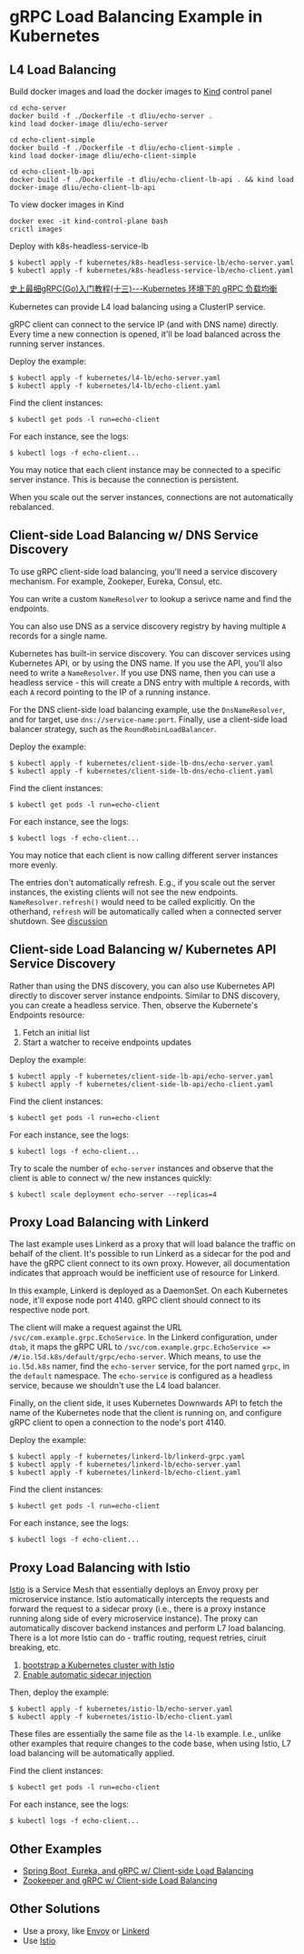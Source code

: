 gRPC Load Balancing Example in Kubernetes
=========================================

L4 Load Balancing
-----------------
Build docker images and load the docker images to [Kind](https://kind.sigs.k8s.io/) control panel

```
cd echo-server
docker build -f ./Dockerfile -t dliu/echo-server .
kind load docker-image dliu/echo-server
```

```
cd echo-client-simple
docker build -f ./Dockerfile -t dliu/echo-client-simple .
kind load docker-image dliu/echo-client-simple
```

```
cd echo-client-lb-api
docker build -f ./Dockerfile -t dliu/echo-client-lb-api . && kind load docker-image dliu/echo-client-lb-api
```


To view docker images in Kind

```
docker exec -it kind-control-plane bash
crictl images
```

Deploy with k8s-headless-service-lb

```
$ kubectl apply -f kubernetes/k8s-headless-service-lb/echo-server.yaml
$ kubectl apply -f kubernetes/k8s-headless-service-lb/echo-client.yaml
```

[史上最细gRPC(Go)入门教程(十三)---Kubernetes 环境下的 gRPC 负载均衡](https://blog.csdn.net/java_1996/article/details/117635387)


Kubernetes can provide L4 load balancing using a ClusterIP service.

gRPC client can connect to the service IP (and with DNS name) directly.
Every time a new connection is opened, it'll be load balanced across
the running server instances.

Deploy the example:
```
$ kubectl apply -f kubernetes/l4-lb/echo-server.yaml
$ kubectl apply -f kubernetes/l4-lb/echo-client.yaml
```

Find the client instances:
```
$ kubectl get pods -l run=echo-client
```

For each instance, see the logs:
```
$ kubectl logs -f echo-client...
```

You may notice that each client instance may be connected to a specific
server instance. This is because the connection is persistent.

When you scale out the server instances, connections are not
automatically rebalanced.

Client-side Load Balancing w/ DNS Service Discovery
---------------------------------------------------
To use gRPC client-side load balancing, you'll need a service discovery
mechanism. For example, Zookeper, Eureka, Consul, etc.

You can write a custom `NameResolver` to lookup a serivce name and find
the endpoints.

You can also use DNS as a service discovery registry by having multiple
`A` records for a single name.

Kubernetes has built-in service discovery. You can discover services
using Kubernetes API, or by using the DNS name. If you use the API,
you'll also need to write a `NameResolver`. If you use DNS name, then
you can use a headless service - this will create a DNS entry with
multiple `A` records, with each `A` record pointing to the IP of a running
instance.

For the DNS client-side load balancing example, use the `DnsNameResolver`,
and for target, use `dns://service-name:port`. Finally, use a client-side
load balancer strategy, such as the `RoundRobinLoadBalancer`.

Deploy the example:
```
$ kubectl apply -f kubernetes/client-side-lb-dns/echo-server.yaml
$ kubectl apply -f kubernetes/client-side-lb-dns/echo-client.yaml
```

Find the client instances:
```
$ kubectl get pods -l run=echo-client
```

For each instance, see the logs:
```
$ kubectl logs -f echo-client...
```

You may notice that each client is now calling different server
instances more evenly.

The entries don't automatically refresh. E.g., if you scale out 
the server instances, the existing clients will not see the new
endpoints. `NameResolver.refresh()` would need to be called
explicitly. On the otherhand, `refresh` will be automatically
called when a connected server shutdown. See [discussion](https://groups.google.com/forum/#!topic/grpc-io/wxgLgjzkR30)


Client-side Load Balancing w/ Kubernetes API Service Discovery
--------------------------------------------------------------
Rather than using the DNS discovery, you can also use Kubernetes API directly to discover
server instance endpoints. Similar to DNS discovery, you can create a headless service.
Then, observe the Kubernete's Endpoints resource:
1. Fetch an initial list
1. Start a watcher to receive endpoints updates

Deploy the example:
```
$ kubectl apply -f kubernetes/client-side-lb-api/echo-server.yaml
$ kubectl apply -f kubernetes/client-side-lb-api/echo-client.yaml
```

Find the client instances:
```
$ kubectl get pods -l run=echo-client
```

For each instance, see the logs:
```
$ kubectl logs -f echo-client...
```

Try to scale the number of `echo-server` instances and observe that the client
is able to connect w/ the new instances quickly:

```
$ kubectl scale deployment echo-server --replicas=4
```

Proxy Load Balancing with Linkerd
---------------------------------
The last example uses Linkerd as a proxy that will load balance the traffic on behalf of the client.
It's possible to run Linkerd as a sidecar for the pod and have the gRPC client connect to its own proxy.
However, all documentation indicates that approach would be inefficient use of resource for Linkerd.

In this example, Linkerd is deployed as a DaemonSet. On each Kubernetes node, it'll expose node port 4140.
gRPC client should connect to its respective node port.

The client will make a request against the URL `/svc/com.example.grpc.EchoService`. In the Linkerd configuration,
under `dtab`, it maps the gRPC URL to `/svc/com.example.grpc.EchoService => /#/io.l5d.k8s/default/grpc/echo-server`.
Which means, to use the `io.l5d.k8s` namer, find the `echo-server` service, for the port named `grpc`, in the `default`
namespace. The `echo-service` is configured as a headless service, because we shouldn't use the L4 load balancer.

Finally, on the client side, it uses Kubernetes Downwards API to fetch the name of the Kubernetes node that the
client is running on, and configure gRPC client to open a connection to the node's port 4140.

Deploy the example:
```
$ kubectl apply -f kubernetes/linkerd-lb/linkerd-grpc.yaml
$ kubectl apply -f kubernetes/linkerd-lb/echo-server.yaml
$ kubectl apply -f kubernetes/linkerd-lb/echo-client.yaml
```

Find the client instances:
```
$ kubectl get pods -l run=echo-client
```

For each instance, see the logs:
```
$ kubectl logs -f echo-client...
```

Proxy Load Balancing with Istio
-------------------------------
[Istio](https://istio.io) is a Service Mesh that essentially deploys an Envoy proxy per microservice instance.
Istio automatically intercepts the requests and forward the request to a sidecar proxy (i.e., there is a proxy instance
running along side of every microservice instance). The proxy can automatically discover backend instances and
perform L7 load balancing. There is a lot more Istio can do - traffic routing, request retries, ciruit breaking, etc.

1. [bootstrap a Kubernetes cluster with Istio](https://istio.io/docs/setup/kubernetes/quick-start/)
1. [Enable automatic sidecar injection](https://istio.io/docs/setup/kubernetes/sidecar-injection/#automatic-sidecar-injection)

Then, deploy the example:
```
$ kubectl apply -f kubernetes/istio-lb/echo-server.yaml
$ kubectl apply -f kubernetes/istio-lb/echo-client.yaml
```

These files are essentially the same file as the `l4-lb` example. I.e., unlike other examples that require
changes to the code base, when using Istio, L7 load balancing will be automatically applied.

Find the client instances:
```
$ kubectl get pods -l run=echo-client
```

For each instance, see the logs:
```
$ kubectl logs -f echo-client...
```



Other Examples
--------------
* [Spring Boot, Eureka, and gRPC w/ Client-side Load Balancing](https://github.com/saturnism/grpc-java-by-example/tree/master/springboot-example)
* [Zookeeper and gRPC w/ Client-side Load Balancing](https://github.com/makdharma/grpc-zookeeper-lb)

Other Solutions
---------------
* Use a proxy, like [Envoy](https://lyft.github.io/envoy/) or [Linkerd](https://linkerd.io/features/grpc/)
* Use [Istio](https://istio.io/)
